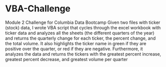 # VBA-Challenge
Module 2 Challenge for Columbia Data Bootcamp
Given two files with ticker (stock) data, I wrote VBA script that cycles through the excel workbook with ticker data and analyzes all the sheets (the different quarters of the year) and returns the quarterly change for each ticker, the percent change, and the total volume. It also highlights the ticker name in green if they are positive over the quarter, or red if they are negative. Furthermore, it analyzes the data and returns the tickers with the greatest percent increase, greatest percent decrease, and greatest volume per quarter
